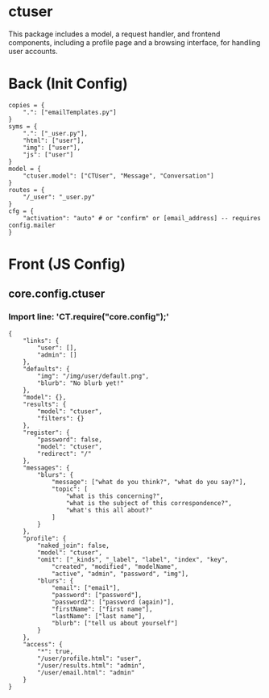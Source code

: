 # ctuser
This package includes a model, a request handler, and frontend components, including a profile page and a browsing interface, for handling user accounts.


# Back (Init Config)

    copies = {
    	".": ["emailTemplates.py"]
    }
    syms = {
    	".": ["_user.py"],
    	"html": ["user"],
    	"img": ["user"],
    	"js": ["user"]
    }
    model = {
    	"ctuser.model": ["CTUser", "Message", "Conversation"]
    }
    routes = {
    	"/_user": "_user.py"
    }
    cfg = {
    	"activation": "auto" # or "confirm" or [email_address] -- requires config.mailer
    }

# Front (JS Config)

## core.config.ctuser
### Import line: 'CT.require("core.config");'
    {
    	"links": {
    		"user": [],
    		"admin": []
    	},
    	"defaults": {
    		"img": "/img/user/default.png",
    		"blurb": "No blurb yet!"
    	},
    	"model": {},
    	"results": {
    		"model": "ctuser",
    		"filters": {}
    	},
    	"register": {
    		"password": false,
    		"model": "ctuser",
    		"redirect": "/"
    	},
    	"messages": {
    		"blurs": {
    			"message": ["what do you think?", "what do you say?"],
    			"topic": [
    				"what is this concerning?",
    				"what is the subject of this correspondence?",
    				"what's this all about?"
    			]
    		}
    	},
    	"profile": {
    		"naked_join": false,
    		"model": "ctuser",
    		"omit": ["_kinds", "_label", "label", "index", "key",
    			"created", "modified", "modelName",
    			"active", "admin", "password", "img"],
    		"blurs": {
    			"email": ["email"],
    			"password": ["password"],
    			"password2": ["password (again)"],
    			"firstName": ["first name"],
    			"lastName": ["last name"],
    			"blurb": ["tell us about yourself"]
    		}
    	},
    	"access": {
    		"*": true,
    		"/user/profile.html": "user",
    		"/user/results.html": "admin",
    		"/user/email.html": "admin"
    	}
    }